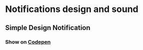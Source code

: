 # Notifications design and sound

## Simple Design Notification

### Show on <a href="https://codepen.io/i74ifa/pen/PoWrgxr">Codepen</a>
